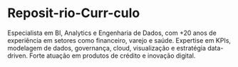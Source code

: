# Reposit-rio-Curr-culo
Especialista em BI, Analytics e Engenharia de Dados, com +20 anos de experiência em setores como financeiro, varejo e saúde. Expertise em KPIs, modelagem de dados, governança, cloud, visualização e estratégia data-driven. Forte atuação em produtos de crédito e inovação digital.
